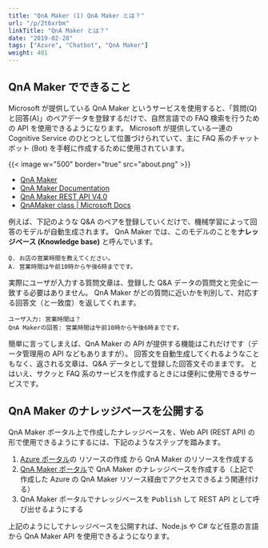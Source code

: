 ```yaml
---
title: "QnA Maker (1) QnA Maker とは？"
url: "/p/2t6xrbm"
linkTitle: "QnA Maker とは？"
date: "2019-02-28"
tags: ["Azure", "Chatbot", "QnA Maker"]
weight: 401
---
```


QnA Maker でできること
----

Microsoft が提供している QnA Maker というサービスを使用すると、「質問(Q)と回答(A)」のペアデータを登録するだけで、自然言語での FAQ 検索を行うための API を使用できるようになります。
Microsoft が提供している一連の Cognitive Service のひとつとして位置づけられていて、主に FAQ 系のチャットボット (Bot) を手軽に作成するために使用されています。

{{< image w="500" border="true" src="about.png" >}}

- [QnA Maker](https://www.qnamaker.ai)
- [QnA Maker Documentation](https://docs.microsoft.com/en-us/azure/cognitive-services/qnamaker/)
- [QnA Maker REST API V4.0](https://westus.dev.cognitive.microsoft.com/docs/services/5a93fcf85b4ccd136866eb37/operations/5ac266295b4ccd1554da75ff)
- [QnAMaker class | Microsoft Docs](https://docs.microsoft.com/en-us/javascript/api/botbuilder-ai/qnamaker?view=botbuilder-ts-latest)

例えば、下記のような Q&A のペアを登録していくだけで、機械学習によって回答のモデルが自動生成されます。
QnA Maker では、このモデルのことを**ナレッジベース (Knowledge base)** と呼んでいます。

```
Q. お店の営業時間を教えてください。
A. 営業時間は午前10時から午後6時までです。
```

実際にユーザが入力する質問文章は、登録した Q&A データの質問文と完全に一致する必要はありません。
QnA Maker がどの質問に近いかを判別して、対応する回答文（と一致度）を返してくれます。

```
ユーザ入力: 営業時間は？
QnA Makerの回答: 営業時間は午前10時から午後6時までです。
```

簡単に言ってしまえば、QnA Maker の API が提供する機能はこれだけです（データ管理用の API などもありますが）。
回答文を自動生成してくれるようなこともなく、返される文章は、Q&A データとして登録した回答文そのままです。
とはいえ、サクッと FAQ 系のサービスを作成するときには便利に使用できるサービスです。


QnA Maker のナレッジベースを公開する
----

QnA Maker ポータル上で作成したナレッジベースを、Web API (REST API) の形で使用できるようにするには、下記のようなステップを踏みます。

1. [Azure ポータル](https://portal.azure.com/)の <samp>リソースの作成</samp> から QnA Maker のリソースを作成する
2. [QnA Maker ポータル](https://www.qnamaker.ai/)で QnA Maker のナレッジベースを作成する（上記で作成した Azure の QnA Maker リソース経由でアクセスできるよう関連付ける）
3. QnA Maker ポータルでナレッジベースを <samp>Publish</samp> して REST API として呼び出せるようにする

上記のようにしてナレッジベースを公開すれば、Node.js や C# など任意の言語から QnA Maker API を使用できるようになります。

